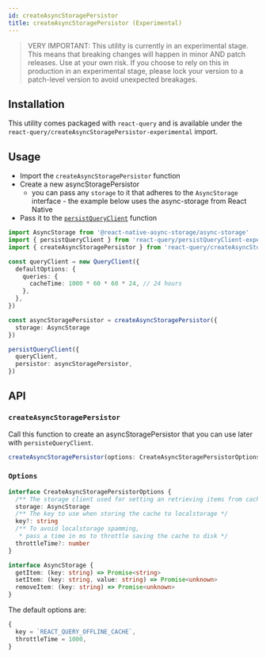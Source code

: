 ```yaml
---
id: createAsyncStoragePersistor
title: createAsyncStoragePersistor (Experimental)
---
```


> VERY IMPORTANT: This utility is currently in an experimental stage. This means that breaking changes will happen in minor AND patch releases. Use at your own risk. If you choose to rely on this in production in an experimental stage, please lock your version to a patch-level version to avoid unexpected breakages.

## Installation

This utility comes packaged with `react-query` and is available under the `react-query/createAsyncStoragePersistor-experimental` import.

## Usage

- Import the `createAsyncStoragePersistor` function
- Create a new asyncStoragePersistor
  - you can pass any `storage` to it that adheres to the `AsyncStorage` interface - the example below uses the async-storage from React Native
- Pass it to the [`persistQueryClient`](../persistQueryClient) function

```ts
import AsyncStorage from '@react-native-async-storage/async-storage'
import { persistQueryClient } from 'react-query/persistQueryClient-experimental'
import { createAsyncStoragePersistor } from 'react-query/createAsyncStoragePersistor-experimental'

const queryClient = new QueryClient({
  defaultOptions: {
    queries: {
      cacheTime: 1000 * 60 * 60 * 24, // 24 hours
    },
  },
})

const asyncStoragePersistor = createAsyncStoragePersistor({
  storage: AsyncStorage
})

persistQueryClient({
  queryClient,
  persistor: asyncStoragePersistor,
})
```

## API

### `createAsyncStoragePersistor`

Call this function to create an asyncStoragePersistor that you can use later with `persisteQueryClient`.

```js
createAsyncStoragePersistor(options: CreateAsyncStoragePersistorOptions)
```

### `Options`

```ts
interface CreateAsyncStoragePersistorOptions {
  /** The storage client used for setting an retrieving items from cache */
  storage: AsyncStorage
  /** The key to use when storing the cache to localstorage */
  key?: string
  /** To avoid localstorage spamming,
   * pass a time in ms to throttle saving the cache to disk */
  throttleTime?: number
}

interface AsyncStorage {
  getItem: (key: string) => Promise<string>
  setItem: (key: string, value: string) => Promise<unknown>
  removeItem: (key: string) => Promise<unknown>
}
```

The default options are:

```js
{
  key = `REACT_QUERY_OFFLINE_CACHE`,
  throttleTime = 1000,
}
```
